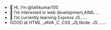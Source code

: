 - 👋 Hi, I’m @lalitkumar100
- 👀 I’m interested in  web development,AIML ...
- 🌱 I’m currently learning Express JS......
- GOOD at HTML ,JAVA ,C ,CSS ,JS,Node. JS.......

<!---
lalitkumar100/lalitkumar100 is a ✨ special ✨ repository because its `README.md` (this file) appears on your GitHub profile.
You can click the Preview link to take a look at your changes.
--->
